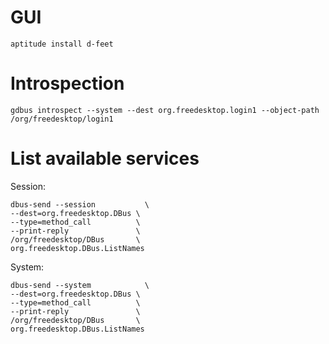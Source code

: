 GUI
===

    aptitude install d-feet


Introspection
=============

    gdbus introspect --system --dest org.freedesktop.login1 --object-path /org/freedesktop/login1


List available services
=======================

Session:

    dbus-send --session           \
    --dest=org.freedesktop.DBus \
    --type=method_call          \
    --print-reply               \
    /org/freedesktop/DBus       \
    org.freedesktop.DBus.ListNames

System:

    dbus-send --system            \
    --dest=org.freedesktop.DBus \
    --type=method_call          \
    --print-reply               \
    /org/freedesktop/DBus       \
    org.freedesktop.DBus.ListNames
